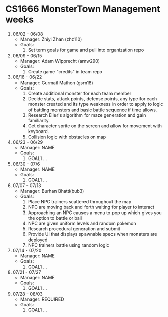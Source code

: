 # CS1666 MonsterTown Management weeks

1. 06/02 - 06/08
	* Manager: Zhiyi Zhan (zhz110)
	* Goals:
		1. Set term goals for game and pull into organization repo
2. 06/09 - 06/15
	* Manager: Adam Wipprecht (amw290)
	* Goals:
		1. Create game "credits" in team repo
3. 06/16 - 06/22
	* Manager: Gurmail Mathon (gsm18)
	* Goals:
		1. Create additional monster for each team member
		2. Decide stats, attack points, defense points, any type for each monster created and its type weakness in order to apply to logic of battling monsters and basic battle sequence if time allows.
		3. Research Eller's algorithm for maze generation and gain familiarity.
		4. Get character sprite on the screen and allow for movement with keyboard.
		5. Collision logic with obstacles on map
4. 06/23 - 06/29
	* Manager: NAME
	* Goals:
		1. GOAL1
		...
5. 06/30 - 07/6
	* Manager: NAME
	* Goals:
		1. GOAL1
		...
6. 07/07 - 07/13
	* Manager: Burhan Bhatti(bub3)
	* Goals:
		1. Place NPC trainers scattered throughout the map
		2. NPC are moving back and forth waiting for player to interact
   		3. Approaching an NPC  causes a menu to pop up which gives you the option to battle or bail
   		4. NPC are given uniform levels and random pokemon
   		5. Research procedural generation and submit
   		6. Provide UI that displays spawnable specs when monsters are deployed
   		7. NPC trainers battle using random logic
7. 07/14 - 07/20
	* Manager: NAME
	* Goals:
		1. GOAL1
		...
8. 07/21 - 07/27
	* Manager: NAME
	* Goals:
		1. GOAL1
		...
9. 07/28 - 08/03
	* Manager: REQUIRED
	* Goals:
		1. GOAL1
		...		
